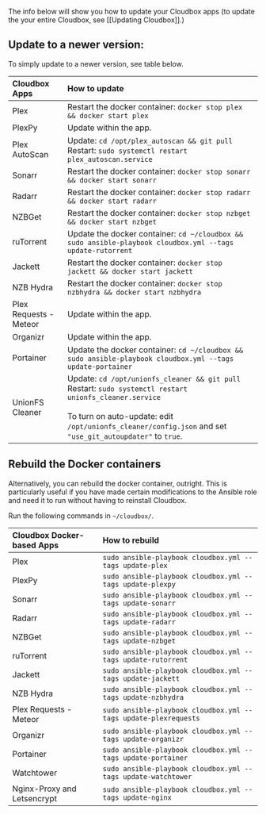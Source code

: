 The info below will show you how to update your Cloudbox apps (to update the your entire Cloudbox, see [[Updating Cloudbox]].)


## Update to a newer version:

To simply update to a newer version, see table below.

| Cloudbox Apps          | How to update                                                                                                                                                                                                                              |
|:---------------------- |:------------------------------------------------------------------------------------------------------------------------------------------------------------------------------------------------------------------------------------------ |
| Plex                   | Restart the docker container: `docker stop plex && docker start plex`                                                                                                                                                                      | 
| PlexPy                 | Update within the app.                                                                                                                                                                                                                     |
| Plex AutoScan          | Update: `cd /opt/plex_autoscan && git pull` <br /> Restart: `sudo systemctl restart plex_autoscan.service`                                                                                                                                 |
| Sonarr                 | Restart the docker container: `docker stop sonarr && docker start sonarr`                                                                                                                                                                  |
| Radarr                 | Restart the docker container: `docker stop radarr && docker start radarr`                                                                                                                                                                  |
| NZBGet                 | Restart the docker container: `docker stop nzbget && docker start nzbget`                                                                                                                                                                  |
| ruTorrent              | Update the docker container: `cd ~/cloudbox && sudo ansible-playbook cloudbox.yml --tags update-rutorrent`                                                                                                                                 |
| Jackett                | Restart the docker container: `docker stop jackett && docker start jackett`                                                                                                                                                                |
| NZB Hydra              | Restart the docker container: `docker stop nzbhydra && docker start nzbhydra`                                                                                                                                                              |
| Plex Requests - Meteor | Update within the app.                                                                                                                                                                                                                     |
| Organizr               | Update within the app.                                                                                                                                                                                                                     |
| Portainer              | Update the docker container: `cd ~/cloudbox && sudo ansible-playbook cloudbox.yml --tags update-portainer`                                                                                                                                 |
| UnionFS Cleaner        | Update: `cd /opt/unionfs_cleaner && git pull` <br /> Restart: `sudo systemctl restart unionfs_cleaner.service`  <br /> <br />  To turn on auto-update:  edit `/opt/unionfs_cleaner/config.json` and set `"use_git_autoupdater"` to `true`. |



## Rebuild the Docker containers

Alternatively, you can rebuild the docker container, outright.  This is particularly useful if you have made certain modifications to the Ansible role and need it to run without having to reinstall Cloudbox. 

Run the following commands in `~/cloudbox/`.


| Cloudbox Docker-based Apps  | How to rebuild                                                  |
|:--------------------------- |:--------------------------------------------------------------- |
| Plex                        | `sudo ansible-playbook cloudbox.yml --tags update-plex`         |
| PlexPy                      | `sudo ansible-playbook cloudbox.yml --tags update-plexpy`       |
| Sonarr                      | `sudo ansible-playbook cloudbox.yml --tags update-sonarr`       |
| Radarr                      | `sudo ansible-playbook cloudbox.yml --tags update-radarr`       |
| NZBGet                      | `sudo ansible-playbook cloudbox.yml --tags update-nzbget`       | 
| ruTorrent                    | `sudo ansible-playbook cloudbox.yml --tags update-rutorrent`   |
| Jackett                     | `sudo ansible-playbook cloudbox.yml --tags update-jackett`      |
| NZB Hydra                   | `sudo ansible-playbook cloudbox.yml --tags update-nzbhydra`     |
| Plex Requests - Meteor      | `sudo ansible-playbook cloudbox.yml --tags update-plexrequests` |
| Organizr                    | `sudo ansible-playbook cloudbox.yml --tags update-organizr`     |
| Portainer                   | `sudo ansible-playbook cloudbox.yml --tags update-portainer`    |
| Watchtower                  | `sudo ansible-playbook cloudbox.yml --tags update-watchtower`   |
| Nginx-Proxy and Letsencrypt | `sudo ansible-playbook cloudbox.yml --tags update-nginx`        |
